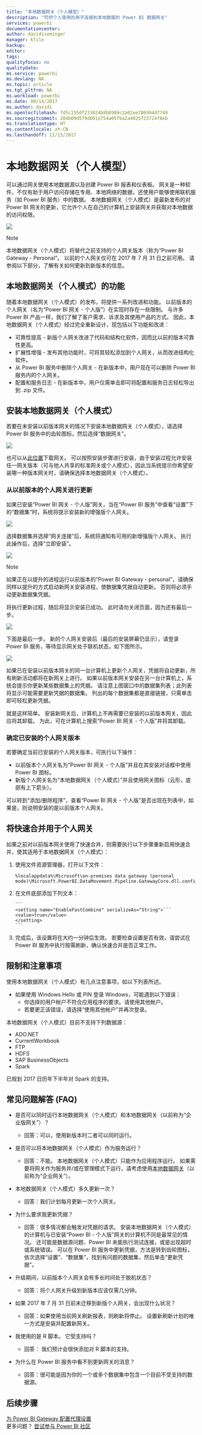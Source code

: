 ```yaml
---
title: "本地数据网关（个人模型）"
description: "可供个人使用的用于连接到本地数据的 Power BI 数据网关"
services: powerbi
documentationcenter: 
author: davidiseminger
manager: kfile
backup: 
editor: 
tags: 
qualityfocus: no
qualitydate: 
ms.service: powerbi
ms.devlang: NA
ms.topic: article
ms.tgt_pltfrm: NA
ms.workload: powerbi
ms.date: 09/14/2017
ms.author: davidi
ms.openlocfilehash: fd5c155df233024b8b8989c2a02ee786904d7749
ms.sourcegitcommit: 284b09d579d601e754a05fba2a4025723724f8eb
ms.translationtype: HT
ms.contentlocale: zh-CN
ms.lasthandoff: 11/15/2017
---
```

# <a name="on-premises-data-gateway-personal-mode"></a>本地数据网关（个人模型）
可以通过网关使用本地数据源以及创建 Power BI 报表和仪表板。 网关是一种软件，不仅有助于用户访问存储在专用、本地网络的数据，还使用户能够使用联机服务（如 Power BI 服务）中的数据。 本地数据网关（个人模式）是最新发布的对 Power BI 网关的更新，它允许个人在自己的计算机上安装网关并获取对本地数据的访问权限。

![](media/service-gateway-personal-mode/gateway-personal-mode_00.png)

> [!NOTE]
> 本地数据网关（个人模式）将替代之前支持的个人网关版本（称为“Power BI Gateway - Personal”。 以前的个人网关仅可在 2017 年 7 月 31 日之前可用。 请参阅以下部分，了解有关如何更新到新版本的信息。
> 
> 

## <a name="features-of-the-on-premises-data-gateway-personal-mode"></a>本地数据网关（个人模式）的功能
随着本地数据网关（个人模式）的发布，将提供一系列改进和功能。 以前版本的个人网关（名为“Power BI 网关 - 个人版”）在实现时存在一些限制。 与许多 Power BI 产品一样，我们了解了客户需求、诉求及其使用产品的方式。 因此，本地数据网关（个人模式）经过完全重新设计，现包括以下功能和改进：

* 可靠性提高 - 新版个人网关改进了代码和结构化软件，因而比以前的版本可靠性更高。
* 扩展性增强 - 发布其他功能时，可将其轻松添加到个人网关，从而改进结构化软件。
* 从 Power BI 服务中删除个人网关 - 在新版本中，用户现在可以删除 Power BI 服务内的个人网关。
* 配置和服务日志 - 在新版本中，用户仅需单击即可将配置和服务日志轻松导出到 .zip 文件。

## <a name="installing-on-premises-data-gateway-personal-mode"></a>安装本地数据网关（个人模式）
若要在未安装以前版本网关的情况下安装本地数据网关（个人模式），请选择 Power BI 服务中的齿轮图标，然后选择“数据网关”。

![](media/service-gateway-personal-mode/gateway-personal-mode_02.png)

也可以从[此位置](https://go.microsoft.com/fwlink/?LinkId=820925&clcid=0x409)下载网关。 可以按照安装步骤进行安装，由于安装过程允许安装任一网关版本（可与他人共享的标准网关或个人模式），因此当系统提示你希望安装哪一种版本网关时，请确保选择本地数据网关（个人模式）。

### <a name="updating-from-the-previous-personal-gateway"></a>从以前版本的个人网关进行更新
如果已安装“Power BI 网关 - 个人版”网关，当在“Power BI 服务”中查看“设置”下的“数据集”时，系统将提示安装新的增强版个人网关。

![](media/service-gateway-personal-mode/gateway-personal-mode_03.png)

选择数据集并选择“网关连接”后，系统将通知有可用的新增强版个人网关。 执行此操作后，选择“立即安装”。

![](media/service-gateway-personal-mode/gateway-personal-mode_04.png)

> [!NOTE]
> 如果正在以提升的进程运行以前版本的“Power BI Gateway - personal”，请确保同样以提升的方式启动新网关安装进程，使数据集凭据自动更新。 否则将必须手动更新数据集凭据。
> 
> 

将执行更新过程，随后将显示安装已成功。 此时请勿关闭页面，因为还有最后一步。

![](media/service-gateway-personal-mode/gateway-personal-mode_05.png)

下面是最后一步。 新的个人网关安装后（最后的安装屏幕仍显示），请登录 Power BI 服务，等待显示网关处于联机状态，如下图所示。

![](media/service-gateway-personal-mode/gateway-personal-mode_06.png)

如果已在安装以前版本网关的同一台计算机上更新个人网关，凭据将自动更新，所有刷新活动都将在新网关上进行。 如果以前版本网关安装在另一台计算机上，系统会提示你更新某些数据集上的凭据。 请注意上图窗口中的数据集列表；此列表将显示可能需要更新凭据的数据集。 列出的每个数据集都是直接链接，只需单击即可轻松更新凭据。

就是这样简单。 安装新网关后，计算机上不再需要已安装的以前版本网关，因此应将其卸载。 为此，可在计算机上搜索“Power BI 网关 - 个人版”并将其卸载。

### <a name="determining-which-version-of-the-personal-gateway-you-have-installed"></a>确定已安装的个人网关版本
若要确定当前已安装的个人网关版本，可执行以下操作：

* 以前版本个人网关名为“Power BI 网关 - 个人版”并且在其安装对话框中使用 Power BI 图标。
* 新版个人网关名为“本地数据网关（个人模式）”并且使用网关图标（云形，底部有上下箭头）。

可以转到“添加/删除程序”，查看“Power BI 网关 - 个人版”是否出现在列表中，如果是，则说明安装的是以前版本个人网关。

## <a name="using-fast-combine-with-the-personal-gateway"></a>将快速合并用于个人网关
如果之前对以前版本网关使用了快速合并，则需要执行以下步骤重新启用快速合并，使其适用于本地数据网关（个人模式）：

1. 使用文件资源管理器，打开以下文件：
   
   ```
   %localappdata%\Microsoft\on-premises data gateway (personal mode)\Microsoft.PowerBI.DataMovement.Pipeline.GatewayCore.dll.config
   ```
2. 在文件底部添加下列文本：
   
       ```
       <setting name="EnableFastCombine" serializeAs="String">```
       <value>true</value>
       </setting>
       ```
3. 完成后，该设置将在大约一分钟后生效。 若要检查设置是否有效，请尝试在 Power BI 服务中执行按需刷新，确认快速合并是否正常工作。

## <a name="limitations-and-considerations"></a>限制和注意事项
使用本地数据网关（个人模式）有几点注意事项，如以下列表所述。

* 如果使用 Windows Hello 或 PIN 登录 Windows，可能遇到以下错误： 
  * 你选择的用户帐户不符合应用程序的要求。请使用其他帐户。
  * 若要更正该错误，请选择“使用其他帐户”并再次登录。 

本地数据网关（个人模式）目前不支持下列数据源：

* ADO.NET 
* CurrentWorkbook
* FTP
* HDFS
* SAP BusinessObjects         
* Spark

已规划 2017 日历年下半年对 Spark 的支持。

## <a name="frequently-asked-questions-faq"></a>常见问题解答 (FAQ)
* 是否可以同时运行本地数据网关（个人模式）和本地数据网关（以前称为“企业版网关”）？
  
  * 回答：可以，使用新版本时二者可以同时运行。
* 是否可以将本地数据网关（个人模式）作为服务运行？
  
  * 回答：不能。 本地数据网关（个人模式）只能作为应用程序运行。 如果需要将网关作为服务并/或在管理模式下运行，请考虑使用[本地数据网关](service-gateway-onprem.md)（以前称为“企业网关”）。
* 本地数据网关（个人模式）多久更新一次？
  
  * 回答：我们计划每月更新一次个人网关。
* 为什么要求我更新凭据？
  
  * 回答：很多情况都会触发对凭据的请求。 安装本地数据网关（个人模式）的计算机与已安装“Power BI - 个人版”网关的计算机不同是最常见的情况。 还可能是数据源问题、Power BI 未能执行测试连接，或是出现超时或系统错误。 可以在 Power BI 服务中更新凭据，方法是转到齿轮图标，依次选择“设置”、“数据集”，找到有问题的数据集，然后单击“更新凭据”。
* 升级期间，以前版本个人网关会有多长时间处于脱机状态？
  
  * 回答：将个人网关升级到新版本应该仅需几分钟。 
* 如果 2017 年 7 月 31 日前未迁移到新版个人网关，会出现什么状况？
  
  * 回答：如果使用当前网关刷新报表，则刷新将停止。 设置新刷新计划的唯一方式是安装并配置新网关。
* 我使用的是 R 脚本。 它受支持吗？
  
  * 回答： 我们预计会很快添加对 R 脚本的支持。
* 为什么在 Power BI 服务中看不到更新网关的消息？
  
  * 回答：很可能是因为你的一个或多个数据集中包含一个目前不受支持的数据源。

## <a name="next-steps"></a>后续步骤
[为 Power BI Gateway 配置代理设置](service-gateway-proxy.md)  
更多问题？ [尝试参与 Power BI 社区](http://community.powerbi.com/)

